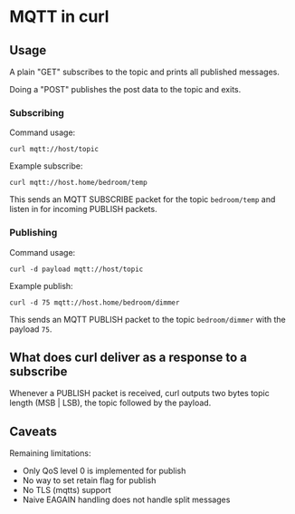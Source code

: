 <!--
Copyright (C) Daniel Stenberg, <daniel@haxx.se>, et al.

SPDX-License-Identifier: curl
-->

# MQTT in curl

## Usage

A plain "GET" subscribes to the topic and prints all published messages.

Doing a "POST" publishes the post data to the topic and exits.


### Subscribing

Command usage:

    curl mqtt://host/topic

Example subscribe:

    curl mqtt://host.home/bedroom/temp

This sends an MQTT SUBSCRIBE packet for the topic `bedroom/temp` and listen in
for incoming PUBLISH packets.

### Publishing

Command usage:

    curl -d payload mqtt://host/topic

Example publish:

    curl -d 75 mqtt://host.home/bedroom/dimmer

This sends an MQTT PUBLISH packet to the topic `bedroom/dimmer` with the
payload `75`.

## What does curl deliver as a response to a subscribe

Whenever a PUBLISH packet is received, curl outputs two bytes topic length (MSB | LSB), the topic followed by the
payload.

## Caveats

Remaining limitations:
 - Only QoS level 0 is implemented for publish
 - No way to set retain flag for publish
 - No TLS (mqtts) support
 - Naive EAGAIN handling does not handle split messages

